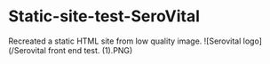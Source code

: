 # Static-site-test-SeroVital
Recreated a static HTML site from low quality image.
![Serovital logo](/Serovital front end test. (1).PNG)



